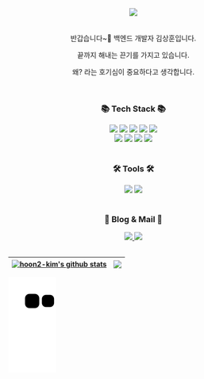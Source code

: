<div align="center">
<img src="https://capsule-render.vercel.app/api?type=wave&color=auto&height=200&section=header&text=안녕하세요!&fontSize=90" />
</div>
<br>

<p align="center">반갑습니다~👋 백엔드 개발자 김상훈입니다.</p>
<p align="center">끝까지 해내는 끈기를 가지고 있습니다.</p>
<p align="center">왜? 라는 호기심이 중요하다고 생각합니다.</p>
<br>
<div align="center">
  <h3> 📚 Tech Stack 📚 </h3>
</div>
<div align="center">
	<img src="https://img.shields.io/badge/JavaScript-F7DF1E?style=flat&logo=JavaScript&logoColor=white" />
  <img src="https://img.shields.io/badge/TypeScript-3178C6?style=flat&logo=TypeScript&logoColor=white" />
  <img src="https://img.shields.io/badge/Node.js-339933?style=flat&logo=Node.js&logoColor=white" />
  <img src="https://img.shields.io/badge/NestJS-E0234E?style=flat&logo=NestJS&logoColor=white" />
  <img src="https://img.shields.io/badge/GraphQL-E10098?style=flat&logo=GraphQL&logoColor=white" />
  <br>
	<img src="https://img.shields.io/badge/MySQL-4479A1?style=flat&logo=MySQL&logoColor=white" />
  <img src="https://img.shields.io/badge/MongoDB-47A248?style=flat&logo=MongoDB&logoColor=white" />
  <img src="https://img.shields.io/badge/Redis-DC382D?style=flat&logo=Redis&logoColor=white" />
  <img src="https://img.shields.io/badge/Docker-2496ED?style=flat&logo=Docker&logoColor=white" />
</div>
<br>
<div align="center">
  <h3> 🛠 Tools 🛠
</div>
<div align="center">
  <img src="https://img.shields.io/badge/Visual Studio Code-007ACC?style=flat&logo=Visual Studio Code&logoColor=white" />
  <img src="https://img.shields.io/badge/GitHub-181717?style=flat&logo=GitHub&logoColor=white" />
</div>
<br>
<div align="center">
  <h3> 🌈 Blog & Mail 🌈 </h3>
</div>
<div align="center">
  <a href="https://velog.io/@dev_hoon2">
    <img src="https://img.shields.io/badge/Velog-20C997?style=flat&logo=Velog&logoColor=white" />
  </a>
  <a href="mailto:gooaba1204@gmail.com">
    <img src="https://img.shields.io/badge/Gmail-EA4335?style=flat&logo=Gmail&logoColor=white" />
  </a>
</div>
<br>

| <a href="https://github.com/dev-eun-chae/github-readme-stats"><img align="center" src="https://github-readme-stats.vercel.app/api?username=hoon2-kim&show_icons=true&theme=buefy&count_private=true&hide_border=true" alt="hoon2-kim's github stats" /></a> | <a href="https://github.com/hoon2-kim/github-readme-stats"><img align="center" src="https://github-readme-stats.vercel.app/api/top-langs/?username=hoon2-kim&layout=compact&theme=buefy&hide_border=true" /></a> |
| ------------- | ------------- |



![snake gif](https://github.com/hoon2-kim/hoon2-kim/blob/output/github-contribution-grid-snake.svg)

